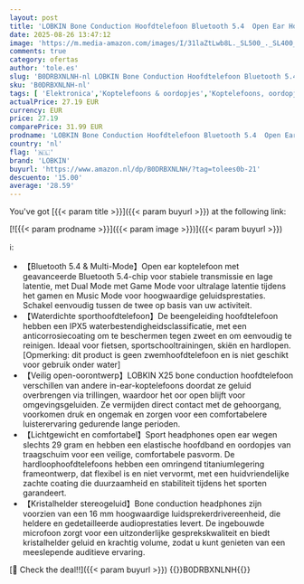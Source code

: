 ```yaml
---
layout: post
title: 'LOBKIN Bone Conduction Hoofdtelefoon Bluetooth 5.4  Open Ear Hoofdtelefoon Draadloos met Microfoon  IPX5 Waterdichte Sport Koptelefoon voor Hardlopen  Fietsen  Zwart '
date: 2025-08-26 13:47:12
image: 'https://m.media-amazon.com/images/I/31laZtLwb8L._SL500_._SL400_.jpg'
comments: true
category: ofertas
author: 'tole.es'
slug: 'B0DRBXNLNH-nl LOBKIN Bone Conduction Hoofdtelefoon Bluetooth 5.4 Open...'
sku: 'B0DRBXNLNH-nl'
tags: [ 'Elektronica','Koptelefoons & oordopjes','Koptelefoons, oordopjes & accessoires','Open-Ear koptelefoon','lobkin','🇳🇱', ]
actualPrice: 27.19 EUR
currency: EUR
price: 27.19
comparePrice: 31.99 EUR
prodname: 'LOBKIN Bone Conduction Hoofdtelefoon Bluetooth 5.4  Open Ear Hoofdtelefoon Draadloos met Microfoon  IPX5 Waterdichte Sport Koptelefoon voor Hardlopen  Fietsen  Zwart '
country: 'nl'
flag: '🇳🇱'
brand: 'LOBKIN'
buyurl: 'https://www.amazon.nl/dp/B0DRBXNLNH/?tag=tolees0b-21'
descuento: '15.00'
average: '28.59'
---
```


You've got [{{< param title >}}]({{< param buyurl >}}) at the following link:

[![{{< param prodname >}}]({{< param image >}})]({{< param buyurl >}})

ℹ️:

- 【Bluetooth 5.4 & Multi-Mode】Open ear koptelefoon met geavanceerde Bluetooth 5.4-chip voor stabiele transmissie en lage latentie, met Dual Mode met Game Mode voor ultralage latentie tijdens het gamen en Music Mode voor hoogwaardige geluidsprestaties. Schakel eenvoudig tussen de twee op basis van uw activiteit.
- 【Waterdichte sporthoofdtelefoon】De beengeleiding hoofdtelefoon hebben een IPX5 waterbestendigheidsclassificatie, met een anticorrosiecoating om te beschermen tegen zweet en om eenvoudig te reinigen. Ideaal voor fietsen, sportschooltrainingen, skiën en hardlopen. [Opmerking: dit product is geen zwemhoofdtelefoon en is niet geschikt voor gebruik onder water]
- 【Veilig open-oorontwerp】LOBKIN X25 bone conduction hoofdtelefoon verschillen van andere in-ear-koptelefoons doordat ze geluid overbrengen via trillingen, waardoor het oor open blijft voor omgevingsgeluiden. Ze vermijden direct contact met de gehoorgang, voorkomen druk en ongemak en zorgen voor een comfortabelere luisterervaring gedurende lange perioden.
- 【Lichtgewicht en comfortabel】Sport headphones open ear wegen slechts 29 gram en hebben een elastische hoofdband en oordopjes van traagschuim voor een veilige, comfortabele pasvorm. De hardloophoofdtelefoons hebben een omringend titaniumlegering frameontwerp, dat flexibel is en niet vervormt, met een huidvriendelijke zachte coating die duurzaamheid en stabiliteit tijdens het sporten garandeert.
- 【Kristalhelder stereogeluid】Bone conduction headphones zijn voorzien van een 16 mm hoogwaardige luidsprekerdrivereenheid, die heldere en gedetailleerde audioprestaties levert. De ingebouwde microfoon zorgt voor een uitzonderlijke gesprekskwaliteit en biedt kristalhelder geluid en krachtig volume, zodat u kunt genieten van een meeslepende auditieve ervaring.

[🛒 Check the deal!!]({{< param buyurl >}})
{{<world>}}B0DRBXNLNH{{</world>}}

